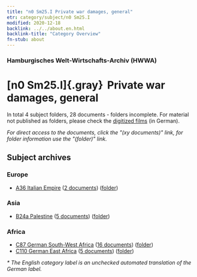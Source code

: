 ```yaml
---
title: "n0 Sm25.I Private war damages, general"
etr: category/subject/n0 Sm25.I
modified: 2020-12-18
backlink: ../../about.en.html
backlink-title: "Category Overview"
fn-stub: about
---
```


### Hamburgisches Welt-Wirtschafts-Archiv (HWWA)
# [n0 Sm25.I]{.gray}&#8201; Private war damages, general&#160; 





In total 4 subject folders, 28 documents - folders incomplete.
For material not published as folders, please check the [digitized films](/film/h1_sh) (in German).

_For direct access to the documents, click the "(xy documents)" link, for folder information use the "(folder)" link._

## Subject archives



### Europe

- [A36 Italian Empire](../../../geo/about.en.html#A36) (<a href="https://dfg-viewer.de/show/?tx_dlf[id]=https://pm20.zbw.eu/mets/sh/1410xx/141012/1458xx/145813/public.mets.en.xml" target="_blank">2 documents</a>) ([folder](http://purl.org/pressemappe20/folder/sh/141012,145813))

### Asia

- [B24a Palestine](../../../geo/about.en.html#B24a) (<a href="https://dfg-viewer.de/show/?tx_dlf[id]=https://pm20.zbw.eu/mets/sh/1411xx/141115/1458xx/145813/public.mets.en.xml" target="_blank">5 documents</a>) ([folder](http://purl.org/pressemappe20/folder/sh/141115,145813))

### Africa

- [C87 German South-West Africa](../../../geo/about.en.html#C87) (<a href="https://dfg-viewer.de/show/?tx_dlf[id]=https://pm20.zbw.eu/mets/sh/1414xx/141450/1458xx/145813/public.mets.en.xml" target="_blank">16 documents</a>) ([folder](http://purl.org/pressemappe20/folder/sh/141450,145813))
- [C110 German East Africa](../../../geo/about.en.html#C110) (<a href="https://dfg-viewer.de/show/?tx_dlf[id]=https://pm20.zbw.eu/mets/sh/1414xx/141471/1458xx/145813/public.mets.en.xml" target="_blank">5 documents</a>) ([folder](http://purl.org/pressemappe20/folder/sh/141471,145813))


_* The English category label is an unchecked automated translation of the German label._

